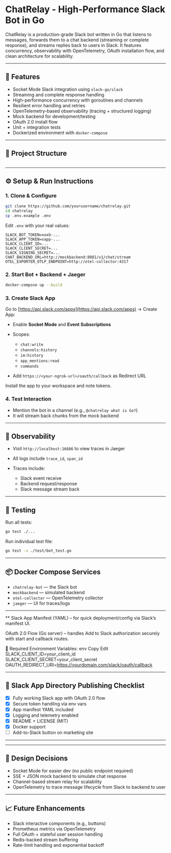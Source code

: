 # ChatRelay - High-Performance Slack Bot in Go

ChatRelay is a production-grade Slack bot written in Go that listens to messages, forwards them to a chat backend (streaming or complete response), and streams replies back to users in Slack. It features concurrency, observability with OpenTelemetry, OAuth installation flow, and clean architecture for scalability.

---

## 🚀 Features

* Socket Mode Slack integration using `slack-go/slack`
* Streaming and complete response handling
* High-performance concurrency with goroutines and channels
* Resilient error handling and retries
* OpenTelemetry-based observability (tracing + structured logging)
* Mock backend for development/testing
* OAuth 2.0 install flow
* Unit + integration tests
* Dockerized environment with `docker-compose`

---

## 📁 Project Structure

```bash

```

---

## ⚙️ Setup & Run Instructions

### 1. Clone & Configure

```bash
git clone https://github.com/yourusername/chatrelay.git
cd chatrelay
cp .env.example .env
```

Edit `.env` with your real values:

```
SLACK_BOT_TOKEN=xoxb-...
SLACK_APP_TOKEN=xapp-...
SLACK_CLIENT_ID=...
SLACK_CLIENT_SECRET=...
SLACK_SIGNING_SECRET=...
CHAT_BACKEND_URL=http://mockbackend:8081/v1/chat/stream
OTEL_EXPORTER_OTLP_ENDPOINT=http://otel-collector:4317
```

### 2. Start Bot + Backend + Jaeger

```bash
docker-compose up --build
```

### 3. Create Slack App

Go to [https://api.slack.com/apps](https://api.slack.com/apps) → Create App:

* Enable **Socket Mode** and **Event Subscriptions**
* Scopes:

  * `chat:write`
  * `channels:history`
  * `im:history`
  * `app_mentions:read`
  * `commands`
* Add `https://<your-ngrok-url>/oauth/callback` as Redirect URL

Install the app to your workspace and note tokens.

### 4. Test Interaction

* Mention the bot in a channel (e.g., `@chatrelay what is Go?`)
* It will stream back chunks from the mock backend

---

## 📡 Observability

* Visit `http://localhost:16686` to view traces in Jaeger
* All logs include `trace_id`, `span_id`
* Traces include:

  * Slack event receive
  * Backend request/response
  * Slack message stream back

---

## 🧪 Testing

Run all tests:

```bash
go test ./...
```

Run individual test file:

```bash
go test -v ./test/bot_test.go
```

---

## 📦 Docker Compose Services

* `chatrelay-bot` — the Slack bot
* `mockbackend` — simulated backend
* `otel-collector` — OpenTelemetry collector
* `jaeger` — UI for traces/logs

---

** 
Slack App Manifest (YAML) – for quick deployment/config via Slack’s manifest UI.

OAuth 2.0 Flow (Go server) – handles Add to Slack authorization securely with start and callback routes.

🔧 Required Environment Variables:
env
Copy
Edit
SLACK_CLIENT_ID=your_client_id
SLACK_CLIENT_SECRET=your_client_secret
OAUTH_REDIRECT_URI=https://yourdomain.com/slack/oauth/callback

---


## 🚀 Slack App Directory Publishing Checklist

* [x] Fully working Slack app with OAuth 2.0 flow
* [x] Secure token handling via env vars
* [x] App manifest YAML included
* [x] Logging and telemetry enabled
* [x] README + LICENSE (MIT)
* [x] Docker support
* [ ] Add-to-Slack button on marketing site

---



---

## 🧠 Design Decisions

* Socket Mode for easier dev (no public endpoint required)
* SSE + JSON mock backend to simulate chat response
* Channel-based stream relay for scalability
* OpenTelemetry to trace message lifecycle from Slack to backend to user

---

## 📈 Future Enhancements

* Slack interactive components (e.g., buttons)
* Prometheus metrics via OpenTelemetry
* Full OAuth + stateful user session handling
* Redis-backed stream buffering
* Rate-limit handling and exponential backoff

```

